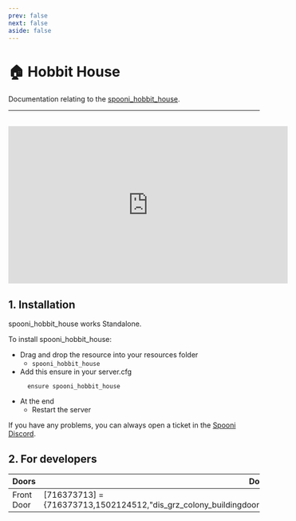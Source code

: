 ```yaml
---
prev: false
next: false
aside: false
---
```


# 🏠 Hobbit House
Documentation relating to the [spooni_hobbit_house](https://spooni-mapping.tebex.io/package/6281773).

___
<br>
<iframe width="560" height="315" src="https://www.youtube.com/embed/ZQ7mE7kX9yQ?si=11u1QnDyfhLoM1M7" frameborder="0" allow="accelerometer; autoplay; clipboard-write; encrypted-media; gyroscope; picture-in-picture; web-share" referrerpolicy="strict-origin-when-cross-origin" allowfullscreen></iframe>

## 1. Installation
spooni_hobbit_house works Standalone.  

To install spooni_hobbit_house:
- Drag and drop the resource into your resources folder
  - `spooni_hobbit_house`
- Add this ensure in your server.cfg
  ```
    ensure spooni_hobbit_house
  ```
- At the end
  - Restart the server

If you have any problems, you can always open a ticket in the [Spooni Discord](https://discord.gg/spooni).

## 2. For developers
| Doors                     | Doorhashes
|---------------------------|----------------------------------------------------------------------------------|
| Front Door                | [716373713] = {716373713,1502124512,"dis_grz_colony_buildingdoor",-746.21899414062,1827.1379394531,237.69999694824}
